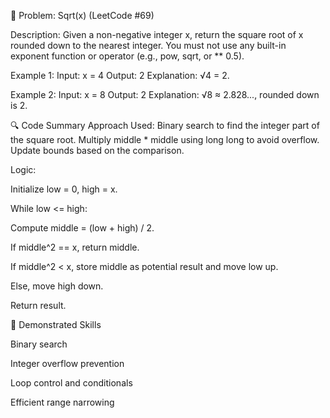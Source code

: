 🧩 Problem: Sqrt(x) (LeetCode #69)

Description:
Given a non-negative integer x, return the square root of x rounded down to the nearest integer.
You must not use any built-in exponent function or operator (e.g., pow, sqrt, or \*\* 0.5).

Example 1:
Input: x = 4
Output: 2
Explanation: √4 = 2.

Example 2:
Input: x = 8
Output: 2
Explanation: √8 ≈ 2.828..., rounded down is 2.

🔍 Code Summary
Approach Used:
Binary search to find the integer part of the square root. Multiply middle \* middle using long long to avoid overflow. Update bounds based on the comparison.

Logic:

Initialize low = 0, high = x.

While low <= high:

Compute middle = (low + high) / 2.

If middle^2 == x, return middle.

If middle^2 < x, store middle as potential result and move low up.

Else, move high down.

Return result.

🧠 Demonstrated Skills

Binary search

Integer overflow prevention

Loop control and conditionals

Efficient range narrowing
